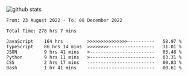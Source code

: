 
![github stats](https://github-readme-stats.vercel.app/api?username=realmahd1&show_icons=true&theme=codeSTACKr&hide_rank=true&count_private=true)

<!--START_SECTION:waka-->

```text
From: 23 August 2022 - To: 08 December 2022

Total Time: 278 hrs 7 mins

JavaScript    164 hrs         >>>>>>>>>>>>>>>----------   58.97 %
TypeScript    86 hrs 14 mins  >>>>>>>>-----------------   31.01 %
JSON          9 hrs 41 mins   >------------------------   03.48 %
Python        9 hrs 11 mins   >------------------------   03.31 %
CSS           2 hrs 17 mins   -------------------------   00.83 %
Bash          1 hr 41 mins    -------------------------   00.61 %
```

<!--END_SECTION:waka-->
